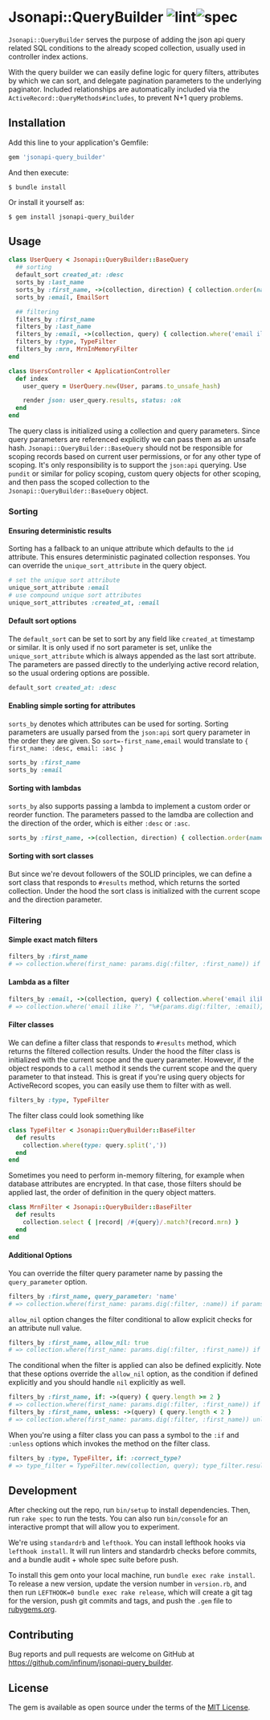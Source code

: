 # Jsonapi::QueryBuilder ![lint](https://github.com/infinum/jsonapi-query_builder/workflows/lint/badge.svg)![spec](https://github.com/infinum/jsonapi-query_builder/workflows/spec/badge.svg)

`Jsonapi::QueryBuilder` serves the purpose of adding the json api query related SQL conditions to the already scoped
collection, usually used in controller index actions. 

With the query builder we can easily define logic for query filters, attributes by which we can sort, and delegate
pagination parameters to the underlying paginator. Included relationships are automatically included via the
`ActiveRecord::QueryMethods#includes`, to prevent N+1 query problems.

## Installation

Add this line to your application's Gemfile:

```ruby
gem 'jsonapi-query_builder'
```

And then execute:

    $ bundle install

Or install it yourself as:

    $ gem install jsonapi-query_builder

## Usage

```ruby
class UserQuery < Jsonapi::QueryBuilder::BaseQuery
  ## sorting
  default_sort created_at: :desc
  sorts_by :last_name
  sorts_by :first_name, ->(collection, direction) { collection.order(name: direction) }
  sorts_by :email, EmailSort

  ## filtering
  filters_by :first_name
  filters_by :last_name
  filters_by :email, ->(collection, query) { collection.where('email ilike ?', "%#{query}%") }
  filters_by :type, TypeFilter
  filters_by :mrn, MrnInMemoryFilter
end

class UsersController < ApplicationController
  def index
    user_query = UserQuery.new(User, params.to_unsafe_hash)

    render json: user_query.results, status: :ok
  end
end
```

The query class is initialized using a collection and query parameters. Since query parameters are referenced explicitly
we can pass them as an unsafe hash. `Jsonapi::QueryBuilder::BaseQuery` should not be responsible for scoping records based on
current user permissions, or for any other type of scoping. It's only responsibility is to support the `json:api`
querying. Use `pundit` or similar for policy scoping, custom query objects for other scoping, and then pass the scoped
collection to the `Jsonapi::QueryBuilder::BaseQuery` object.

### Sorting
#### Ensuring deterministic results
Sorting has a fallback to an unique attribute which defaults to the `id` attribute. This ensures deterministic paginated
collection responses. You can override the `unique_sort_attribute` in the query object.
```ruby
# set the unique sort attribute
unique_sort_attribute :email
# use compound unique sort attributes
unique_sort_attributes :created_at, :email
````
#### Default sort options
The `default_sort` can be set to sort by any field like `created_at` timestamp or similar. It is only used if no sort
parameter is set, unlike the `unique_sort_attribute` which is always appended as the last sort attribute. The parameters
are passed directly to the underlying active record relation, so the usual ordering options are possible.
```ruby
default_sort created_at: :desc
```
#### Enabling simple sorting for attributes
`sorts_by` denotes which attributes can be used for sorting. Sorting parameters are usually parsed from the
`json:api` sort query parameter in the order they are given. So `sort=-first_name,email` would translate to
`{ first_name: :desc, email: :asc }` 
```ruby
sorts_by :first_name
sorts_by :email
```
#### Sorting with lambdas
`sorts_by` also supports passing a lambda to implement a custom order or reorder function. The parameters passed to the 
lamdba are collection and the direction of the order, which is either `:desc` or `:asc`.
```ruby
sorts_by :first_name, ->(collection, direction) { collection.order(name: direction) }
```

#### Sorting with sort classes
But since we're devout followers of the SOLID principles, we can define a sort class that responds to
`#results` method, which returns the sorted collection. Under the hood the sort class is initialized with
the current scope and the direction parameter.

### Filtering

#### Simple exact match filters
```ruby
filters_by :first_name
# => collection.where(first_name: params.dig(:filter, :first_name)) if params.dig(:filter, :first_name).present?
```

#### Lambda as a filter
```ruby
filters_by :email, ->(collection, query) { collection.where('email ilike ?', "%#{query}%") }
# => collection.where('email ilike ?', "%#{params.dig(:filter, :email)}%") if params.dig(:filter, :email).present?
```

#### Filter classes
We can define a filter class that responds to `#results` method, which returns the filtered collection results. Under
the hood the filter class is initialized with the current scope and the query parameter. However, if the object responds
to a `call` method it sends the current scope and the query parameter to that instead. This is great if you're using
query objects for ActiveRecord scopes, you can easily use them to filter with as well.

```ruby
filters_by :type, TypeFilter
```
The filter class could look something like
```ruby
class TypeFilter < Jsonapi::QueryBuilder::BaseFilter
  def results
    collection.where(type: query.split(','))
  end
end
```
Sometimes you need to perform in-memory filtering, for example when database attributes are encrypted. In that case,
those filters should be applied last, the order of definition in the query object matters.
```ruby
class MrnFilter < Jsonapi::QueryBuilder::BaseFilter
  def results
    collection.select { |record| /#{query}/.match?(record.mrn) }
  end
end
```

#### Additional Options
You can override the filter query parameter name by passing the `query_parameter` option.
```ruby
filters_by :first_name, query_parameter: 'name'
# => collection.where(first_name: params.dig(:filter, :name)) if params.dig(:filter, :name).present?
```
`allow_nil` option changes the filter conditional to allow explicit checks for an attribute null value.
```ruby
filters_by :first_name, allow_nil: true
# => collection.where(first_name: params.dig(:filter, :first_name)) if params[:filter]&.key?(:first_name)
```
The conditional when the filter is applied can also be defined explicitly. Note that these options override the
`allow_nil` option, as the condition if defined explicitly and you should handle `nil` explicitly as well.
```ruby
filters_by :first_name, if: ->(query) { query.length >= 2 }
# => collection.where(first_name: params.dig(:filter, :first_name)) if params.dig(:filter, :first_name) >= 2
filters_by :first_name, unless: ->(query) { query.length < 2 }
# => collection.where(first_name: params.dig(:filter, :first_name)) unless params.dig(:filter, :first_name) < 2
```
When you're using a filter class you can pass a symbol to the `:if` and `:unless` options which invokes the method on
the filter class.
```ruby
filters_by :type, TypeFilter, if: :correct_type?
# => type_filter = TypeFilter.new(collection, query); type_filter.results if type_filter.correct_type?
```

## Development

After checking out the repo, run `bin/setup` to install dependencies. Then, run `rake spec` to run the tests. You can
also run `bin/console` for an interactive prompt that will allow you to experiment.

We're using `standardrb` and `lefthook`. You can install lefthook hooks via `lefthook install`. It will run linters and
standardrb checks before commits, and a bundle audit + whole spec suite before push.

To install this gem onto your local machine, run `bundle exec rake install`. To release a new version, update the
version number in `version.rb`, and then run `LEFTHOOK=0 bundle exec rake release`, which will create a git tag for the
version, push git commits and tags, and push the `.gem` file to [rubygems.org](https://rubygems.org).

## Contributing

Bug reports and pull requests are welcome on GitHub at https://github.com/infinum/jsonapi-query_builder.


## License

The gem is available as open source under the terms of the [MIT License](https://opensource.org/licenses/MIT).
